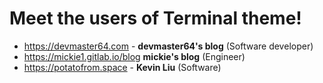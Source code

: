 # Meet the users of Terminal theme!
- https://devmaster64.com - **devmaster64's blog** (Software developer)
- https://mickie1.gitlab.io/blog **mickie's blog** (Engineer)
- https://potatofrom.space - **Kevin Liu** (Software)

<!--
TEMPLATE:

- https://radoslawkoziel.pl — **Radek Kozieł** (Software designer and developer)

-->
